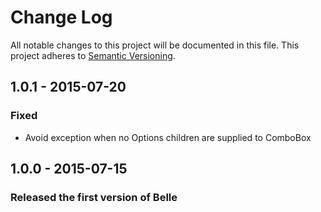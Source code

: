 # Change Log
All notable changes to this project will be documented in this file.
This project adheres to [Semantic Versioning](http://semver.org/).

## 1.0.1 - 2015-07-20
### Fixed
- Avoid exception when no Options children are supplied to ComboBox

## 1.0.0 - 2015-07-15
### Released the first version of Belle
